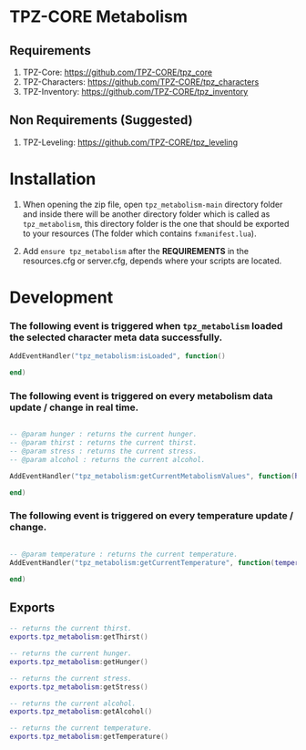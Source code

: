 # TPZ-CORE Metabolism

## Requirements

1. TPZ-Core: https://github.com/TPZ-CORE/tpz_core
2. TPZ-Characters: https://github.com/TPZ-CORE/tpz_characters
3. TPZ-Inventory: https://github.com/TPZ-CORE/tpz_inventory

## Non Requirements (Suggested)

1. TPZ-Leveling: https://github.com/TPZ-CORE/tpz_leveling

# Installation

1. When opening the zip file, open `tpz_metabolism-main` directory folder and inside there will be another directory folder which is called as `tpz_metabolism`, this directory folder is the one that should be exported to your resources (The folder which contains `fxmanifest.lua`).

2. Add `ensure tpz_metabolism` after the **REQUIREMENTS** in the resources.cfg or server.cfg, depends where your scripts are located.

# Development

### The following event is triggered when `tpz_metabolism` loaded the selected character meta data successfully.

```lua
AddEventHandler("tpz_metabolism:isLoaded", function()

end)
```

### The following event is triggered on every metabolism data update / change in real time.

```lua

-- @param hunger : returns the current hunger.
-- @param thirst : returns the current thirst.
-- @param stress : returns the current stress.
-- @param alcohol : returns the current alcohol.

AddEventHandler("tpz_metabolism:getCurrentMetabolismValues", function(hunger, thirst, stress, alcohol)

end)
```

### The following event is triggered on every temperature update / change.

```lua

-- @param temperature : returns the current temperature.
AddEventHandler("tpz_metabolism:getCurrentTemperature", function(temperature)

end)
```

## Exports

```lua
-- returns the current thirst. 
exports.tpz_metabolism:getThirst()
```

```lua
-- returns the current hunger. 
exports.tpz_metabolism:getHunger()
```

```lua
-- returns the current stress. 
exports.tpz_metabolism:getStress()
```

```lua
-- returns the current alcohol. 
exports.tpz_metabolism:getAlcohol()
```

```lua
-- returns the current temperature.
exports.tpz_metabolism:getTemperature()
```
